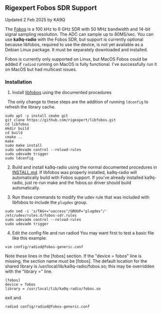 ## Rigexpert Fobos SDR Support

Updated 2 Feb 2025 by KA9Q

The [Fobos](https://rigexpert.com/software-defined-radio-sdr/fobos-sdr/) is a 100 kHz to 6 GHz SDR with 50 MHz bandwidth and 14-bit signal sampling resolution. The ADC can sample up to 80MS/sec. You can use **ka9q-radio** with the Fobos SDR, but support is
currently optional because libfobos, required to use the device, is not yet available as a Debian Linux package. It must be
separately downloaded and installed.

Fobos is currently only supported on Linux, but MacOS Fobos could be added if `radiod` running on MacOS is fully functional. I've successfully run it on MacOS but had multicast issues.


### Installation
1. Install [libfobos](https://github.com/rigexpert/libfobos) using the documented procedures

&nbsp;&nbsp;The only change to these steps are the addition of running `ldconfig` to refresh the library cache.
```
sudo apt -y install cmake git
git clone https://github.com/rigexpert/libfobos.git
cd libfobos
mkdir build
cd build
cmake ..
make
sudo make install
sudo udevadm control --reload-rules
sudo udevadm trigger
sudo ldconfig
```
2. Build and install ka9q-radio using the normal documented procedures in [INSTALL.md](INSTALL.md). If libfobos was
properly installed, ka9q-radio will automatically build with Fobos support. If you've already installed ka9q-radio, just re-run make and the fobos.so driver should build automatically.

3. Run these commands to modify the udev rule that was included with libfobos to include the `plugdev` group.

```
sudo sed -i 's/TAG+="uaccess"/GROUP="plugdev"/' /etc/udev/rules.d/fobos-sdr.rules
sudo udevadm control --reload-rules
sudo udevadm trigger
```

4. Edit the config file and run radiod
You may want first to test a basic file like this example:
```
vim config/radiod@fobos-generic.conf
```
Note these lines in the [fobos] section. If the "device = fobos" line is missing, the section name must be [fobos].
The default location for the shared library is /usr/local/lib/ka9q-radio/fobos.so; this may be overridden with the "library =" line.
```
[fobos]
device = fobos
library = /usr/local/lib/ka9q-radio/fobos.so
```
exit and
```
radiod config/radiod@fobos-generic.conf 
```
